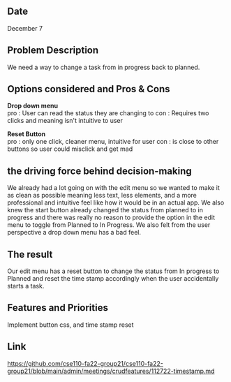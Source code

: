 ## Date 
December 7

## Problem Description
We need a way to change a task from in progress back to planned.

## Options considered and Pros & Cons
**Drop down menu**  
pro : User can read the status they are changing to
con : Requires two clicks and meaning isn't intuitive to user

**Reset Button**  
pro : only one click, cleaner menu, intuitive for user
con : is close to other buttons so user could misclick and get mad 

## the driving force behind decision-making
We already had a lot going on with the edit menu so we wanted to make it as clean as possible meaning less text, less elements, and a more professional and intuitive feel
like how it would be in an actual app.  We also knew the start button already changed the status from planned to in progress and there was really no reason to provide the option in the
edit menu to toggle from Planned to In Progress.  We also felt from the user perspective a drop down menu has a bad feel.

## The result
Our edit menu has a reset button to change the status from In progress to Planned and reset the time stamp accordingly when the user accidentally starts a task.

## Features and Priorities
Implement button css, and time stamp reset

## Link
https://github.com/cse110-fa22-group21/cse110-fa22-group21/blob/main/admin/meetings/crudfeatures/112722-timestamp.md
